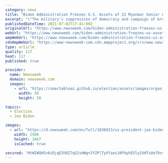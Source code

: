 ```yaml
---
category: news
title: "Biden Administration Freezes U.S. Assets of 22 Myanmar Senior Officials, Family Members"
excerpt: "\"The military's suppression of democracy and campaign of brutal violence against the people of Burma are unacceptable,\" said the Treasury Department in announcing the sanctions."
publishedDateTime: 2021-07-02T17:41:00Z
originalUrl: "https://www.newsweek.com/biden-administration-freezes-us-assets-22-myanmar-senior-officials-family-members-1606536"
webUrl: "https://www.newsweek.com/biden-administration-freezes-us-assets-22-myanmar-senior-officials-family-members-1606536"
ampWebUrl: "https://www.newsweek.com/biden-administration-freezes-us-assets-22-myanmar-senior-officials-family-members-1606536?amp=1"
cdnAmpWebUrl: "https://www-newsweek-com.cdn.ampproject.org/c/s/www.newsweek.com/biden-administration-freezes-us-assets-22-myanmar-senior-officials-family-members-1606536?amp=1"
type: article
quality: 117
heat: 117
published: true

provider:
  name: Newsweek
  domain: newsweek.com
  images:
    - url: "https://smartableai.github.io/election/assets/images/organizations/newsweek.com-50x50.jpg"
      width: 50
      height: 50

topics:
  - Election
  - Joe Biden

images:
  - url: "https://d.newsweek.com/en/full/1836923/us-president-joe-biden.jpg"
    width: 2500
    height: 1667
    isCached: true

secured: "HtWIWQH5v8iOjqE3hDI7qS2sHWg+2YZPlTyXfaos10FHyhE5ly1XHTsUef9zvog3WsO7Wbqu7+omiyFU/YOzkqLqXjoR+qTlLTx8dDgfj9kjXWEBwIjy08toeXRdXDt/48hBcV5ERGzDzXNPdSXQ6ML1ZRip8bv7smwNokBF55WLXe1UHv9HXoliF+/Kp5x9fEuESqTZxCv1ZVq8mJBTara52ctC4ddnUMZ+0y2uHu5vDzt+Zw7PB7wQa57k5YWD0Yjz9lkrKtdjNlmxXTUQb2vtjjHogm5LcsH+wFKb7eS1fMmplkRSw0yiSH1WgbNvmxn6UewroTmwsdSJK/0G9xbpK/a/IXvDSaHo+tnLhFE=;2BWcSwIMOcdgaNnnHzUCvg=="
---
```


